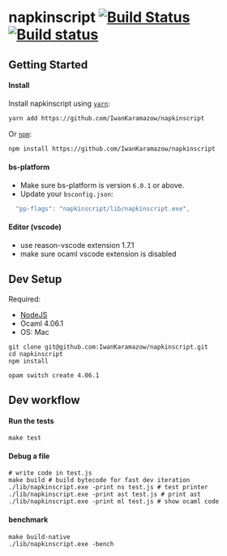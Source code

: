 # napkinscript [![Build Status](https://travis-ci.org/IwanKaramazow/napkinscript.svg?branch=master)](https://travis-ci.org/IwanKaramazow/napkinscript) [![Build status](https://ci.appveyor.com/api/projects/status/a8d1hx0xi17tk14j?svg=true)](https://ci.appveyor.com/project/IwanKaramazow/napkinscript)

## Getting Started
#### Install
Install napkinscript using [`yarn`](https://yarnpkg.com/en/package/napkinscript):

```bash
yarn add https://github.com/IwanKaramazow/napkinscript
```

Or [`npm`](https://www.npmjs.com/):

```bash
npm install https://github.com/IwanKaramazow/napkinscript
```

#### bs-platform
* Make sure bs-platform is version `6.0.1` or above.
* Update your `bsconfig.json`:
```javascript
  "pp-flags": "napkinscript/lib/napkinscript.exe",
```

#### Editor (vscode)
* use reason-vscode extension 1.7.1
* make sure ocaml vscode extension is disabled

## Dev Setup

Required:
- [NodeJS](https://nodejs.org/) 
- Ocaml 4.06.1
- OS: Mac

```
git clone git@github.com:IwanKaramazow/napkinscript.git
cd napkinscript
npm install

opam switch create 4.06.1
```

## Dev workflow

#### Run the tests
```
make test
```

#### Debug a file
```
# write code in test.js
make build # build bytecode for fast dev iteration
./lib/napkinscript.exe -print ns test.js # test printer
./lib/napkinscript.exe -print ast test.js # print ast
./lib/napkinscript.exe -print ml test.js # show ocaml code
```

#### benchmark
```
make build-native
./lib/napkinscript.exe -bench
```
